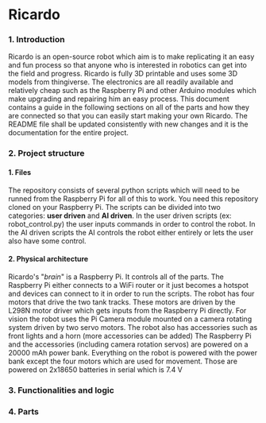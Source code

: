 # Ricardo

### 1. Introduction
  Ricardo is an open-source robot which aim is to make replicating it an easy and fun process
  so that anyone who is interested in robotics can get into the field and progress.
  Ricardo is fully 3D printable and uses some 3D models from thingiverse. The electronics are
  all readily available and relatively cheap such as the Raspberry Pi and other Arduino modules
  which make upgrading and repairing him an easy process.
  This document contains a guide in the following sections on all of the parts and how they are
  connected so that you can easily start making your own Ricardo.
  The README file shall be updated consistently with new changes and it is the documentation 
  for the entire project.
    
### 2. Project structure
  #### 1. Files 
  The repository consists of several python scripts which will need to be runned from the
  Raspberry Pi for all of this to work. You need this repository cloned on your Raspberry Pi.
  The scripts can be divided into two categories: **user driven** and **AI driven**.
  In the user driven scripts (ex: robot_control.py) the user inputs commands in order to
  control the robot. In the AI driven scripts the AI controls the robot either entirely or lets
  the user also have some control.
  
  #### 2. Physical architecture
  Ricardo's "_brain_" is a Raspberry Pi. It controls all of the parts. The Raspberry Pi either 
  connects to a WiFi router or it just becomes a hotspot and devices can connect to it in order
  to run the scripts. The robot has four motors that drive the two tank tracks. These motors
  are driven by the L298N motor driver which gets inputs from the Raspberry Pi directly.
  For vision the robot uses the Pi Camera module mounted on a camera rotating system driven by
  two servo motors.
  The robot also has accessories such as front lights and a horn (more accessories can be added)
  The Raspberry Pi and the accessories (including camera rotation servos) are powered on a 
  20000 mAh power bank. Everything on the robot is powered with the power bank except the four
  motors which are used for movement. Those are powered on 2x18650 batteries in serial which
  is 7.4 V

### 3. Functionalities and logic
    
### 4. Parts
    
